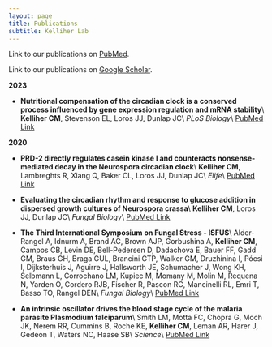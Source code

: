 ```yaml
---
layout: page
title: Publications
subtitle: Kelliher Lab
---
```


Link to our publications on <a href="https://www.ncbi.nlm.nih.gov/sites/myncbi/14yXoxVzs2PQL/bibliography/49267944/public/?sort=date&direction=ascending" target="_blank">PubMed</a>.
<br />

Link to our publications on <a href="https://scholar.google.com/citations?user=4EmwOtQAAAAJ" target="_blank">Google Scholar</a>.
<br />

**2023**

- **Nutritional compensation of the circadian clock is a conserved process influenced by gene expression regulation and mRNA stability**\\
    **Kelliher CM**, Stevenson EL, Loros JJ, Dunlap JC\\
    *PLoS Biology*\\
    <a href="https://pubmed.ncbi.nlm.nih.gov/36603054/" target="_blank">PubMed Link</a>

**2020**

- **PRD-2 directly regulates casein kinase I and counteracts nonsense-mediated decay in the Neurospora circadian clock**\\
    **Kelliher CM**, Lambreghts R, Xiang Q, Baker CL, Loros JJ, Dunlap JC\\
    *Elife*\\
    <a href="https://pubmed.ncbi.nlm.nih.gov/33295874/" target="_blank">PubMed Link</a>

- **Evaluating the circadian rhythm and response to glucose addition in dispersed growth cultures of Neurospora crassa**\\
    **Kelliher CM**, Loros JJ, Dunlap JC\\
    *Fungal Biology*\\
    <a href="https://pubmed.ncbi.nlm.nih.gov/32389302/" target="_blank">PubMed Link</a>

- **The Third International Symposium on Fungal Stress - ISFUS**\\
    Alder-Rangel A, Idnurm A, Brand AC, Brown AJP, Gorbushina A, **Kelliher CM**, Campos CB, Levin DE, Bell-Pedersen D, Dadachova E, Bauer FF, Gadd GM, Braus GH, Braga GUL, Brancini GTP, Walker GM, Druzhinina I, Pócsi I, Dijksterhuis J, Aguirre J, Hallsworth JE, Schumacher J, Wong KH, Selbmann L, Corrochano LM, Kupiec M, Momany M, Molin M, Requena N, Yarden O, Cordero RJB, Fischer R, Pascon RC, Mancinelli RL, Emri T, Basso TO, Rangel DEN\\
    *Fungal Biology*\\
    <a href="https://pubmed.ncbi.nlm.nih.gov/32389286/" target="_blank">PubMed Link</a>

- **An intrinsic oscillator drives the blood stage cycle of the malaria parasite Plasmodium falciparum**\\
    Smith LM, Motta FC, Chopra G, Moch JK, Nerem RR, Cummins B, Roche KE, **Kelliher CM**, Leman AR, Harer J, Gedeon T, Waters NC, Haase SB\\
    *Science*\\
    <a href="https://pubmed.ncbi.nlm.nih.gov/32409472/" target="_blank">PubMed Link</a>
